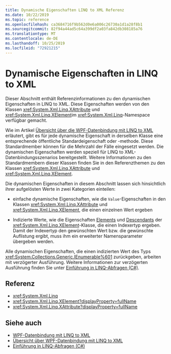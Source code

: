 ```yaml
---
title: Dynamische Eigenschaften LINQ to XML Referenz
ms.date: 10/22/2019
ms.topic: reference
ms.openlocfilehash: ca3684716f9b562d0e6a006c26730a1d1a28f8b1
ms.sourcegitcommit: 82f94a44ad5c64a399df2a03fa842db308185a76
ms.translationtype: MT
ms.contentlocale: de-DE
ms.lasthandoff: 10/25/2019
ms.locfileid: "72921215"
---
```

# <a name="linq-to-xml-dynamic-properties"></a>Dynamische Eigenschaften in LINQ to XML

Dieser Abschnitt enthält Referenzinformationen zu den dynamischen Eigenschaften in LINQ to XML. Diese Eigenschaften werden von den Klassen <xref:System.Xml.Linq.XAttribute> und <xref:System.Xml.Linq.XElement>im <xref:System.Xml.Linq>-Namespace verfügbar gemacht.

Wie im Artikel [Übersicht über die WPF-Datenbindung mit LINQ to XML](wpf-data-binding-with-linq-to-xml-overview.md) erläutert, gibt es für jede dynamische Eigenschaft in derselben Klasse eine entsprechende öffentliche Standardeigenschaft oder -methode. Diese Standardmember können für die Mehrzahl der Fälle eingesetzt werden. Die dynamischen Eigenschaften werden speziell für LINQ to XML-Datenbindungsszenarios bereitgestellt. Weitere Informationen zu den Standardmembern dieser Klassen finden Sie in den Referenzthemen zu den Klassen <xref:System.Xml.Linq.XAttribute> und <xref:System.Xml.Linq.XElement>.

Die dynamischen Eigenschaften in diesem Abschnitt lassen sich hinsichtlich ihrer aufgelösten Werte in zwei Kategorien einteilen:

- einfache dynamische Eigenschaften, wie die `Value`-Eigenschaften in den Klassen <xref:System.Xml.Linq.XAttribute> und <xref:System.Xml.Linq.XElement>, die einen einzelnen Wert ergeben

- Indizierte Werte, wie die Eigenschaften [Elements](elements-xelement-dynamic-property.md) und [Descendants](descendants-xelement-dynamic-property.md) der <xref:System.Xml.Linq.XElement>-Klasse, die einen Indexertyp ergeben. Damit der Indexertyp den gewünschten Wert bzw. die gewünschte Auflistung ergibt, muss ihm ein erweiterter Namensparameter übergeben werden.

Alle dynamischen Eigenschaften, die einen indizierten Wert des Typs <xref:System.Collections.Generic.IEnumerable%601> zurückgeben, arbeiten mit verzögerter Ausführung. Weitere Informationen zur verzögerten Ausführung finden Sie unter [Einführung in LINQ-Abfragen (C#)](/dotnet/csharp/programming-guide/concepts/linq/introduction-to-linq-queries).

## <a name="reference"></a>Referenz

- <xref:System.Xml.Linq>
- <xref:System.Xml.Linq.XElement?displayProperty=fullName>
- <xref:System.Xml.Linq.XAttribute?displayProperty=fullName>

## <a name="see-also"></a>Siehe auch

- [WPF-Datenbindung mit LINQ to XML](wpf-data-binding-with-linq-to-xml-overview.md)
- [Übersicht über WPF-Datenbindung mit LINQ to XML](wpf-data-binding-with-linq-to-xml-overview.md)
- [Einführung in LINQ-Abfragen (C#)](/dotnet/csharp/programming-guide/concepts/linq/introduction-to-linq-queries)
